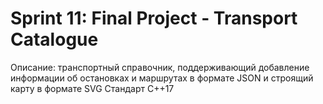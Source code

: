 # Sprint 11: Final Project - Transport Catalogue

Описание: транспортный справочник, поддерживающий добавление информации об остановках и маршрутах в формате JSON и строящий карту в формате SVG
Стандарт C++17

